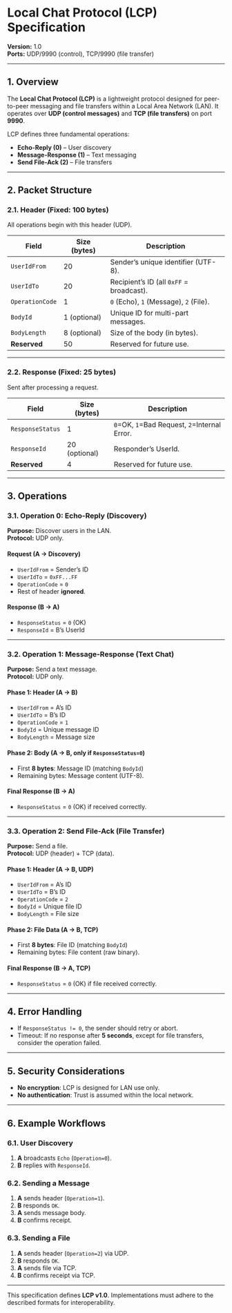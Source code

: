 # **Local Chat Protocol (LCP) Specification**  
**Version:** 1.0  
**Ports:** UDP/9990 (control), TCP/9990 (file transfer)  

---

## **1. Overview**  
The **Local Chat Protocol (LCP)** is a lightweight protocol designed for peer-to-peer messaging and file transfers within a Local Area Network (LAN). It operates over **UDP (control messages)** and **TCP (file transfers)** on port **9990**.  

LCP defines three fundamental operations:  
- **Echo-Reply (0)** – User discovery  
- **Message-Response (1)** – Text messaging  
- **Send File-Ack (2)** – File transfers  

---

## **2. Packet Structure**  

### **2.1. Header (Fixed: 100 bytes)**  
All operations begin with this header (UDP).  

| Field          | Size (bytes) | Description |
|----------------|--------------|-------------|
| `UserIdFrom`   | 20           | Sender’s unique identifier (UTF-8). |
| `UserIdTo`     | 20           | Recipient’s ID (all `0xFF` = broadcast). |
| `OperationCode`| 1            | `0` (Echo), `1` (Message), `2` (File). |
| `BodyId`       | 1 (optional) | Unique ID for multi-part messages. |
| `BodyLength`   | 8 (optional) | Size of the body (in bytes). |
| **Reserved**   | 50           | Reserved for future use. |

---

### **2.2. Response (Fixed: 25 bytes)**  
Sent after processing a request.  

| Field            | Size (bytes) | Description |
|------------------|--------------|-------------|
| `ResponseStatus` | 1            | `0`=OK, `1`=Bad Request, `2`=Internal Error. |
| `ResponseId`     | 20 (optional)| Responder’s UserId. |
| **Reserved**     | 4            | Reserved for future use. |

---

## **3. Operations**  

### **3.1. Operation 0: Echo-Reply (Discovery)**  
**Purpose:** Discover users in the LAN.  
**Protocol:** UDP only.  

#### **Request (A → Discovery)**  
- `UserIdFrom` = Sender’s ID  
- `UserIdTo` = `0xFF...FF`   
- `OperationCode` = `0`  
- Rest of header **ignored**.  

#### **Response (B → A)**  
- `ResponseStatus` = `0` (OK)  
- `ResponseId` = B’s UserId  

---

### **3.2. Operation 1: Message-Response (Text Chat)**  
**Purpose:** Send a text message.  
**Protocol:** UDP only.  

#### **Phase 1: Header (A → B)**  
- `UserIdFrom` = A’s ID  
- `UserIdTo` = B’s ID  
- `OperationCode` = `1`  
- `BodyId` = Unique message ID  
- `BodyLength` = Message size  

#### **Phase 2: Body (A → B, only if `ResponseStatus=0`)**  
- First **8 bytes**: Message ID (matching `BodyId`)  
- Remaining bytes: Message content (UTF-8).  

#### **Final Response (B → A)**  
- `ResponseStatus` = `0` (OK) if received correctly.  

---

### **3.3. Operation 2: Send File-Ack (File Transfer)**  
**Purpose:** Send a file.  
**Protocol:** UDP (header) + TCP (data).  

#### **Phase 1: Header (A → B, UDP)**  
- `UserIdFrom` = A’s ID  
- `UserIdTo` = B’s ID  
- `OperationCode` = `2`  
- `BodyId` = Unique file ID  
- `BodyLength` = File size  

#### **Phase 2: File Data (A → B, TCP)**  
- First **8 bytes**: File ID (matching `BodyId`)  
- Remaining bytes: File content (raw binary).  

#### **Final Response (B → A, TCP)**  
- `ResponseStatus` = `0` (OK) if file received correctly.  

---

## **4. Error Handling**  
- If `ResponseStatus != 0`, the sender should retry or abort.  
- Timeout: If no response after **5 seconds**, except for file transfers, consider the operation failed.  

---

## **5. Security Considerations**  
- **No encryption**: LCP is designed for LAN use only.  
- **No authentication**: Trust is assumed within the local network.  

---

## **6. Example Workflows**  

### **6.1. User Discovery**  
1. **A** broadcasts `Echo` (`Operation=0`).  
2. **B** replies with `ResponseId`.  

### **6.2. Sending a Message**  
1. **A** sends header (`Operation=1`).  
2. **B** responds `OK`.  
3. **A** sends message body.  
4. **B** confirms receipt.  

### **6.3. Sending a File**  
1. **A** sends header (`Operation=2`) via UDP.  
2. **B** responds `OK`.  
3. **A** sends file via TCP.  
4. **B** confirms receipt via TCP.  

---

This specification defines **LCP v1.0**. Implementations must adhere to the described formats for interoperability.  